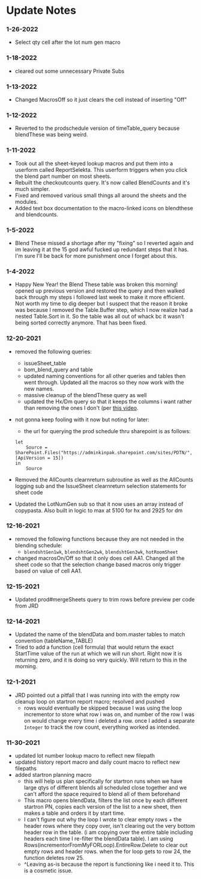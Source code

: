 # Update Notes

### 1-26-2022
 - Select qty cell after the lot num gen macro 

### 1-18-2022
 - cleared out some unnecessary Private Subs

### 1-13-2022
 - Changed MacrosOff so it just clears the cell instead of inserting "Off"

### 1-12-2022
 - Reverted to the prodschedule version of timeTable_query because blendThese was being weird.

### 1-11-2022
 - Took out all the sheet-keyed lookup macros and put them into a userform called ReportSelekta. This userform triggers when you click the blend part number on most sheets. 
 - Rebuilt the checkoutcounts query. It's now called BlendCounts and it's much simpler.
 - Fixed and removed various small things all around the sheets and the modules.  
 - Added text box documentation to the macro-linked icons on blendthese and blendcounts.  

### 1-5-2022
 - Blend These missed a shortage after my "fixing" so I reverted again and im leaving it at the 15 god awful fucked up redundant steps that it has. I'm sure I'll be back for more punishment once I forget about this. 

### 1-4-2022 
 - Happy New Year! the Blend These table was broken this morning! opened up previous version and restored the query and then walked back through my steps i followed last week to make it more efficient. Not worth my time to dig deeper but I suspect that the reason it broke was because I removed the Table.Buffer step, which I now realize had a nested Table.Sort in it. So the table was all out of whack bc it wasn't being sorted correctly anymore. That has been fixed.  

### 12-20-2021
 - removed the following queries:
	 - issueSheet_table
	 - bom_blend_query and table
	 - updated naming conventions for all other queries and tables then went through. Updated all the macros so they now work with the new names. 
	 - massive cleanup of the blendThese query as well
	 - updated the Hx/Dm query so that it keeps the columns i want rather than removing the ones I don't (per <a href="https://www.youtube.com/watch?v=1wdNNgSAZ7k">this video</a>.
 - not gonna keep fooling with it now but noting for later:
	 - the url for querying the prod schedule thru sharepoint is as follows:
	```
	let
		Source = SharePoint.Files("https://adminkinpak.sharepoint.com/sites/PDTN/", [ApiVersion = 15])
	in
		Source
	```

 - Removed the AllCounts clearnreturn subroutine as well as the AllCounts logging sub and the IssueSheet clearnreturn selection statements for sheet code
 - Updated the LotNumGen sub so that it now uses an array instead of copypasta. Also built in logic to max at 5100 for hx and 2925 for dm

### 12-16-2021
 - removed the following functions because they are not needed in the blending schedule:
	 - `blendshtGen1wk`, `blendshtGen2wk`, `blendshtGen3wk`, `hotRoomSheet`
 - changed macrosOn/Off so that it only does cell AA1. Changed all the sheet code so that the selection change based macros only trigger based on value of cell AA1.

### 12-15-2021
 - Updated prod#mergeSheets query to trim rows before preview per code from JRD

### 12-14-2021 
 - Updated the name of the blendData and bom.master tables to match convention (tableName_TABLE)
 - Tried to add a function (cell formula) that would return the exact StartTime value of the run at which we will run short. Right now it is returning zero, and it is doing so very quickly.  Will return to this in the morning.   

### 12-1-2021
 - JRD pointed out a pitfall that I was running into with the empty row cleanup loop on startron report macro; resolved and pushed
     - rows would eventually be skipped because I was using the loop incrementor to store what row i was on, and number of the row I was on would change every time i deleted a row. once I added a separate `Integer` to track the row count, everything worked as intended. 

### 11-30-2021
 - updated lot number lookup macro to reflect new filepath
 - updated history report macro and daily count macro to reflect new filepaths
 - added startron planning macro
     - this will help us plan specifically for startron runs when we have large qtys of different blends all scheduled close together and we can't afford the space required to blend all of them beforehand 
   	 - This macro opens blendData, filters the list once by each different startron PN, copies each version of the list to a new sheet, then makes a table and orders it by start time.
   	 - I can't figure out why the loop I wrote to clear empty rows + the header rows where they copy over, isn't clearing out the very bottom header row in the table. (i am copying over the entire table including headers each time I re-filter the blendData table). I am using Rows(incrementorFromMyFORLoop).EntireRow.Delete to clear out empty rows and header rows. when the for loop gets to row 24, the function deletes row 25.
   	 - ^Leaving as-is because the report is functioning like i need it to. This is a cosmetic issue.
